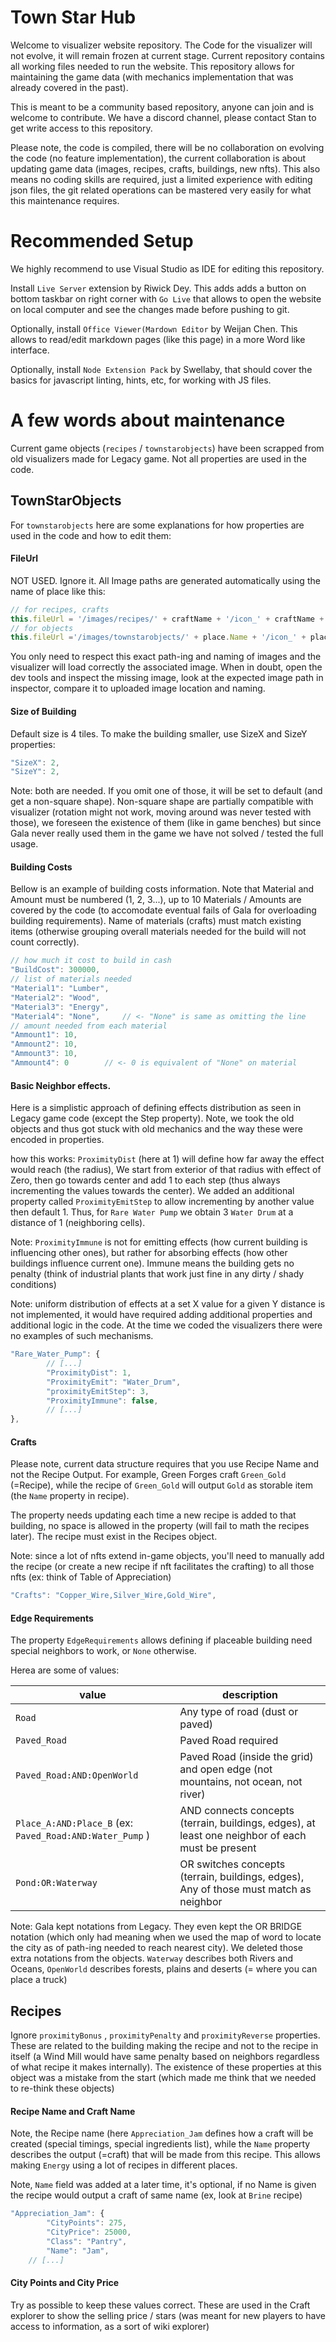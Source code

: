 # Town Star Hub

Welcome to visualizer website repository. The Code for the visualizer will not evolve, it will remain frozen at current stage. Current repository contains all working files needed to run the website. This repository allows for maintaining the game data (with mechanics implementation that was already covered in the past).

This is meant to be a community based repository, anyone can join and is welcome to contribute. We have a discord channel, please contact Stan to get write access to this repository.

Please note, the code is compiled, there will be no collaboration on evolving the code (no feature implementation), the current collaboration is about updating game data (images, recipes, crafts, buildings, new nfts). This also means no coding skills are required, just a limited experience with editing json files, the git related operations can be mastered very easily for what this maintenance requires.

# Recommended Setup

We highly recommend to use Visual Studio as IDE for editing this repository.

Install `Live Server` extension by Riwick Dey. This adds adds a button on bottom taskbar on right corner with `Go Live` that allows to open the website on local computer and see the changes made before pushing to git.

Optionally, install `Office Viewer(Mardown Editor` by Weijan Chen. This allows to read/edit markdown pages (like this page) in a more Word like interface.

Optionally, install `Node Extension Pack` by Swellaby, that should cover the basics for javascript linting, hints, etc, for working with JS files.

# A few words about maintenance

Current game objects (`recipes` / `townstarobjects`) have been scrapped from old visualizers made for Legacy game. Not all properties are used in the code.

## TownStarObjects

For `townstarobjects` here are some explanations for how properties are used in the code and how to edit them:

#### **FileUrl**

NOT USED. Ignore it. All Image paths are generated automatically using the name of place like this:

```javascript
// for recipes, crafts
this.fileUrl = '/images/recipes/' + craftName + '/icon_' + craftName + '.png';
// for objects
this.fileUrl ='/images/townstarobjects/' + place.Name + '/icon_' + place.Name + '.png';
```

You only need to respect this exact path-ing and naming of images and the visualizer will load correctly the associated image. When in doubt, open the dev tools and inspect the missing image, look at the expected image path in inspector, compare it to uploaded image location and naming.

#### Size of Building

Default size is 4 tiles. To make the building smaller, use SizeX and SizeY properties:

```javascript
"SizeX": 2,
"SizeY": 2,
```

Note: both are needed. If you omit one of those, it will be set to default (and get a non-square shape). Non-square shape are partially compatible with visualizer (rotation might not work, moving around was never tested with those), we foreseen the existence of them (like in game benches) but since Gala never really used them in the game we have not solved / tested the full usage.

#### Building Costs

Bellow is an example of building costs information. Note that Material and Amount must be numbered (1, 2, 3...), up to 10 Materials / Amounts are covered by the code (to accomodate eventual fails of Gala for overloading building requirements). Name of materials (crafts) must match existing items (otherwise grouping overall materials needed for the build will not count correctly).

```javascript
// how much it cost to build in cash
"BuildCost": 300000,
// list of materials needed
"Material1": "Lumber",
"Material2": "Wood",
"Material3": "Energy",
"Material4": "None",	 // <- "None" is same as omitting the line
// amount needed from each material
"Ammount1": 10,
"Ammount2": 10,
"Ammount3": 10,
"Ammount4": 0		 // <- 0 is equivalent of "None" on material
```

#### Basic Neighbor effects.

Here is a simplistic approach of defining effects distribution as seen in Legacy game code (except the Step property). Note, we took the old objects and thus got stuck with old mechanics and the way these were encoded in properties.

how this works: `ProximityDist` (here at 1) will define how far away the effect would reach (the radius), We start from exterior of that radius with effect of Zero, then go towards center and add 1 to each step (thus always incrementing the values towards the center). We added an additional property called  `ProximityEmitStep` to allow incrementing by another value then default 1. Thus, for `Rare Water Pump` we obtain 3 `Water Drum` at a distance of 1 (neighboring cells).

Note: `ProximityImmune` is not for emitting effects (how current building is influencing other ones), but rather for absorbing effects (how other buildings influence current one). Immune means the building gets no penalty (think of industrial plants that work just fine in any dirty / shady conditions)

Note: uniform distribution of effects at a set X value for a given Y distance is not implemented, it would have required adding additional properties and additional logic in the code. At the time we coded the visualizers there were no examples of such mechanisms.

```javascript
"Rare_Water_Pump": {
        // [...]
        "ProximityDist": 1,
        "ProximityEmit": "Water_Drum",
        "proximityEmitStep": 3,
        "ProximityImmune": false,
        // [...]
},
```

#### Crafts

Please note, current data structure requires that you use Recipe Name and not the Recipe Output. For example, Green Forges craft `Green_Gold` (=Recipe), while the recipe of `Green_Gold` will output `Gold` as storable item (the `Name` property in recipe).

The property needs updating each time a new recipe is added to that building, no space is allowed in the property (will fail to math the recipes later). The recipe must exist in the Recipes object.

Note: since a lot of nfts extend in-game objects, you'll need to manually add the recipe (or create a new recipe if nft facilitates the crafting) to all those nfts (ex: think of Table of Appreciation)

```javascript
"Crafts": "Copper_Wire,Silver_Wire,Gold_Wire",
```

#### Edge Requirements

The property `EdgeRequirements` allows defining if placeable building need special neighbors to work, or `None` otherwise.

Herea are some of values:

| value                                                        | description                                                                                      |
| ------------------------------------------------------------ | ------------------------------------------------------------------------------------------------ |
| `Road`                                                     | Any type of road (dust or paved)                                                                 |
| `Paved_Road`                                               | Paved Road required                                                                              |
| `Paved_Road:AND:OpenWorld`                                 | Paved Road (inside the grid) and open edge (not mountains, not ocean, not river)                 |
| `Place_A:AND:Place_B` (ex: `Paved_Road:AND:Water_Pump` ) | AND connects concepts (terrain, buildings, edges), at least one neighbor of each must be present |
| `Pond:OR:Waterway`                                         | OR switches concepts (terrain, buildings, edges), Any of those must match as neighbor            |

Note: Gala kept notations from Legacy. They even kept the OR BRIDGE notation (which only had meaning when we used the map of word to locate the city as of path-ing needed to reach nearest city). We deleted those extra notations from the objects. `Waterway` describes both Rivers and Oceans, `OpenWorld` describes forests, plains and deserts (= where you can place a truck)

## Recipes

Ignore `proximityBonus` , `proximityPenalty` and `proximityReverse` properties. These are related to the building making the recipe and not to the recipe in itself (a Wind Mill would have same penalty based on neighbors regardless of what recipe it makes internally). The existence of these properties at this object was a mistake from the start (which made me think that we needed to re-think these objects)

#### Recipe Name and Craft Name

Note, the Recipe name (here `Appreciation_Jam` defines how a craft will be created (special timings, special ingredients list), while the `Name` property describes the output (=craft) that will be made from this recipe. This allows making `Energy` using a lot of recipes in different places.

Note, `Name` field was added at a later time, it's optional, if no Name is given the recipe would output a craft of same name (ex, look at `Brine` recipe)

```javascript
"Appreciation_Jam": {
        "CityPoints": 275,
        "CityPrice": 25000,
        "Class": "Pantry",
        "Name": "Jam",
	// [...]
```

#### City Points and City Price

Try as possible to keep these values correct. These are used in the Craft explorer to show the selling price / stars (was meant for new players to have access to information, as a sort of wiki explorer)

